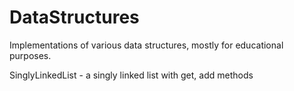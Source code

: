 DataStructures
==============

Implementations of various data structures, mostly for educational purposes.

SinglyLinkedList - a singly linked list with get, add methods

